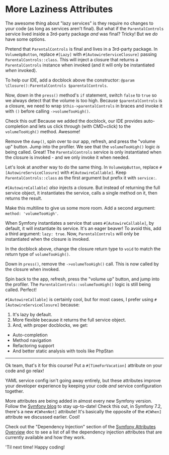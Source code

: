 # More Laziness Attributes

The awesome thing about "lazy services" is they require no changes to your
code (as long as services aren't final). But what if the `ParentalControls`
service lived inside a 3rd-party package *and* was final? Tricky! But we *do*
have some options.

Pretend that `ParentalControls` is final and lives in a 3rd-party package.
In `VolumeUpButton`, replace `#[Lazy]` with `#[AutowireServiceClosure]` passing
`ParentalControls::class`. This will inject a closure that
returns a `ParentalControls` instance when invoked (and it will only be instantiated
*when* invoked).

To help our IDE, add a docblock above the constructor:
`@param \Closure():ParentalControls $parentalControls`.

Now, down in the `press()` method's `if` statement, switch `false` to `true` so
we always detect that the volume is too high. Because `$parentalControls`
is a closure, we need to wrap `$this->parentalControls` in braces and invoke
it with `()` before calling `->volumeTooHigh()`.

Check this out! Because we added the docblock, our IDE provides auto-completion
and lets us click through (with CMD+click) to the `volumeTooHigh()` method.
Awesome!

Remove the `dump()`, spin over to our app, refresh, and press the "volume up"
button. Jump into the profiler. We see that the `volumeTooHigh()` logic *is*
being called. Great! The `ParentalControls` service is only instantiated when
the closure is invoked - and we only invoke it when needed.

Let's look at another way to do the same thing. In `VolumeUpButton`,
replace `#[AutowireServiceClosure]` with `#[AutowireCallable]`. Keep
`ParentalControls::class` as the first argument but prefix it with `service:`.

`#[AutowireCallable]` *also* injects a closure. But instead of returning the full
service object, it instantiates the service, calls a single method on it, then
returns the result.

Make this multiline to give us some more room. Add a second argument:
`method: 'volumeTooHigh'`.

When Symfony instantiates a service that uses `#[AutowireCallable]`, by default, it
will instantiate its service. It's an eager beaver! To avoid this, add a third
argument: `lazy: true`. Now, `ParentalControls` will only be instantiated when the
closure is invoked.

In the docblock above, change the closure return type to `void` to match the
return type of `volumeTooHigh()`.

Down in `press()`, remove the `->volumeTooHigh()` call. This is now
called by the closure when invoked.

Spin back to the app, refresh, press the "volume up" button, and jump into the profiler.
The `ParentalControls::volumeTooHigh()` logic is still being called. Perfect!

`#[AutowireCallable]` is certainly cool, but for most cases, I prefer using
`#[AutowireServiceClosure]` because:

1. It's lazy by default.
2. More flexible because it returns the full service object.
3. And, with proper docblocks, we get:
  - Auto-completion
  - Method navigation
  - Refactoring support
  - And better static analysis with tools like PhpStan

---

Ok team, that's it for this course! Put a `#[TimeForVacation]` attribute on your
code and go relax!

YAML service config isn't going away entirely, but these attributes improve
your developer experience by keeping your code *and* service configuration together.

More attributes are being added in almost every new Symfony version. Follow the [Symfony
blog](https://symfony.com/blog) to stay up-to-date! Check this out, in Symfony 7.2, there's
a new `#[WhenNot]` attribute! It's basically the opposite of the `#[When]` attribute we
discussed earlier. Cool!

Check out the "Dependency Injection" section of the
[Symfony Attributes Overview](https://symfony.com/doc/current/reference/attributes.html#dependency-injection)
doc to see a list of all the dependency injection attributes that are currently available
and how they work.

'Til next time! Happy coding!
